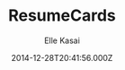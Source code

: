 ---
title: ResumeCards
github: https://github.com/ellekasai/resumecards/
demo: https://ellekasai.github.io/resumecards/
author: Elle Kasai
ssg:
  - Jekyll
cms:
  - Markdown
date: 2014-12-28T20:41:56.000Z
description: >-
  A Markdown based resume generator. It looks great on mobile/desktop and can be
  saved as PDF.
draft: false
publish_date: '2014-12-28T20:41:56Z'
update_date: '2018-07-16T06:12:46Z'
github_star: 725
github_fork: 236
---